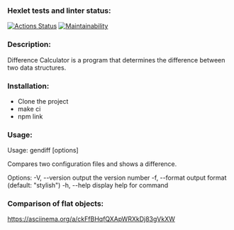### Hexlet tests and linter status:
[![Actions Status](https://github.com/shalovlivayaHulignka/frontend-project-46/actions/workflows/hexlet-check.yml/badge.svg)](https://github.com/shalovlivayaHulignka/frontend-project-46/actions)
[![Maintainability](https://api.codeclimate.com/v1/badges/02398105a0acbb1e2146/maintainability)](https://codeclimate.com/github/shalovlivayaHulignka/frontend-project-46/maintainability)

### Description:
Difference Calculator is a program that determines the difference between two data structures.

### Installation:
- Clone the project
- make ci
- npm link

### Usage:
Usage: gendiff [options] <filepath1> <filepath2>

Compares two configuration files and shows a difference.

Options:
-V, --version        output the version number
-f, --format <type>  output format (default: "stylish")
-h, --help           display help for command

### Comparison of flat objects:
https://asciinema.org/a/ckFfBHqfQXApWRXkDj83gVkXW